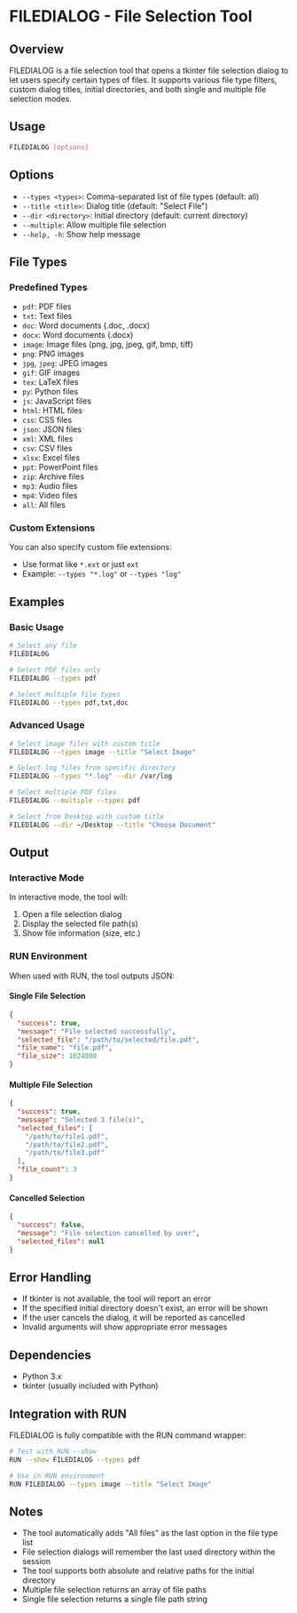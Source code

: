 # FILEDIALOG - File Selection Tool

## Overview
FILEDIALOG is a file selection tool that opens a tkinter file selection dialog to let users specify certain types of files. It supports various file type filters, custom dialog titles, initial directories, and both single and multiple file selection modes.

## Usage
```bash
FILEDIALOG [options]
```

## Options
- `--types <types>`: Comma-separated list of file types (default: all)
- `--title <title>`: Dialog title (default: "Select File")
- `--dir <directory>`: Initial directory (default: current directory)
- `--multiple`: Allow multiple file selection
- `--help, -h`: Show help message

## File Types
### Predefined Types
- `pdf`: PDF files
- `txt`: Text files
- `doc`: Word documents (.doc, .docx)
- `docx`: Word documents (.docx)
- `image`: Image files (png, jpg, jpeg, gif, bmp, tiff)
- `png`: PNG images
- `jpg`, `jpeg`: JPEG images
- `gif`: GIF images
- `tex`: LaTeX files
- `py`: Python files
- `js`: JavaScript files
- `html`: HTML files
- `css`: CSS files
- `json`: JSON files
- `xml`: XML files
- `csv`: CSV files
- `xlsx`: Excel files
- `ppt`: PowerPoint files
- `zip`: Archive files
- `mp3`: Audio files
- `mp4`: Video files
- `all`: All files

### Custom Extensions
You can also specify custom file extensions:
- Use format like `*.ext` or just `ext`
- Example: `--types "*.log"` or `--types "log"`

## Examples

### Basic Usage
```bash
# Select any file
FILEDIALOG

# Select PDF files only
FILEDIALOG --types pdf

# Select multiple file types
FILEDIALOG --types pdf,txt,doc
```

### Advanced Usage
```bash
# Select image files with custom title
FILEDIALOG --types image --title "Select Image"

# Select log files from specific directory
FILEDIALOG --types "*.log" --dir /var/log

# Select multiple PDF files
FILEDIALOG --multiple --types pdf

# Select from Desktop with custom title
FILEDIALOG --dir ~/Desktop --title "Choose Document"
```

## Output

### Interactive Mode
In interactive mode, the tool will:
1. Open a file selection dialog
2. Display the selected file path(s)
3. Show file information (size, etc.)

### RUN Environment
When used with RUN, the tool outputs JSON:

#### Single File Selection
```json
{
  "success": true,
  "message": "File selected successfully",
  "selected_file": "/path/to/selected/file.pdf",
  "file_name": "file.pdf",
  "file_size": 1024000
}
```

#### Multiple File Selection
```json
{
  "success": true,
  "message": "Selected 3 file(s)",
  "selected_files": [
    "/path/to/file1.pdf",
    "/path/to/file2.pdf",
    "/path/to/file3.pdf"
  ],
  "file_count": 3
}
```

#### Cancelled Selection
```json
{
  "success": false,
  "message": "File selection cancelled by user",
  "selected_files": null
}
```

## Error Handling
- If tkinter is not available, the tool will report an error
- If the specified initial directory doesn't exist, an error will be shown
- If the user cancels the dialog, it will be reported as cancelled
- Invalid arguments will show appropriate error messages

## Dependencies
- Python 3.x
- tkinter (usually included with Python)

## Integration with RUN
FILEDIALOG is fully compatible with the RUN command wrapper:

```bash
# Test with RUN --show
RUN --show FILEDIALOG --types pdf

# Use in RUN environment
RUN FILEDIALOG --types image --title "Select Image"
```

## Notes
- The tool automatically adds "All files" as the last option in the file type list
- File selection dialogs will remember the last used directory within the session
- The tool supports both absolute and relative paths for the initial directory
- Multiple file selection returns an array of file paths
- Single file selection returns a single file path string 